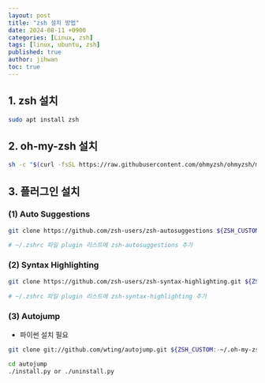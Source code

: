 ```yaml
---
layout: post
title: "zsh 설치 방법"
date: 2024-08-11 +0900
categories: [Linux, zsh]
tags: [linux, ubuntu, zsh]
published: true
author: jihwan
toc: true
---
```


## 1. zsh 설치
```bash
sudo apt install zsh
```

## 2. oh-my-zsh 설치
```bash
sh -c "$(curl -fsSL https://raw.githubusercontent.com/ohmyzsh/ohmyzsh/master/tools/install.sh)"
```


## 3. 플러그인 설치
### (1) Auto Suggestions
```bash
git clone https://github.com/zsh-users/zsh-autosuggestions ${ZSH_CUSTOM:-~/.oh-my-zsh/custom}/plugins/zsh-autosuggestions

# ~/.zshrc 파일 plugin 리스트에 zsh-autosuggestions 추가
```

### (2) Syntax Highlighting
```bash
git clone https://github.com/zsh-users/zsh-syntax-highlighting.git ${ZSH_CUSTOM:-~/.oh-my-zsh/custom}/plugins/zsh-syntax-highlighting
 
# ~/.zshrc 파일 plugin 리스트에 zsh-syntax-highlighting 추가
```

### (3) Autojump
- 파이썬 설치 필요
```bash
git clone git://github.com/wting/autojump.git ${ZSH_CUSTOM:-~/.oh-my-zsh/custom}/plugins/autojump

cd autojump
./install.py or ./uninstall.py
```